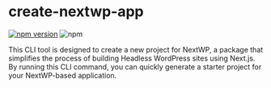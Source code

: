 # create-nextwp-app

[![npm version](https://badge.fury.io/js/create-nextwp-app.svg?v=1.1)](https://badge.fury.io/js/create-nextwp-app) ![npm](https://img.shields.io/npm/dw/create-nextwp-app?v=1.1)

This CLI tool is designed to create a new project for NextWP, a package that simplifies the process of building Headless WordPress sites using Next.js. By running this CLI command, you can quickly generate a starter project for your NextWP-based application.

